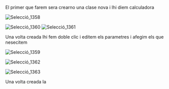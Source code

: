 
El primer que farem sera crearno una clase nova i lhi diem calculadora

![Selecció_1358](https://user-images.githubusercontent.com/91250228/234498262-a90df45a-634c-4502-9707-034c0c160ccb.png)

![Selecció_1360](https://user-images.githubusercontent.com/91250228/234498873-2bee573d-2c01-484c-8b78-1b432e37b393.png)
![Selecció_1361](https://user-images.githubusercontent.com/91250228/234498983-a706ea66-4107-465b-97fd-3dbdb0d9d14f.png)

Una volta creada lhi fem doble clic i editem els parametres i afegim els que nesecitem

![Selecció_1359](https://user-images.githubusercontent.com/91250228/234498587-2221570c-5190-400b-8ef7-91b07f0ebd48.png)

![Selecció_1362](https://user-images.githubusercontent.com/91250228/234499717-d025617e-8fca-4d9a-a651-d9d14a128542.png)


![Selecció_1363](https://user-images.githubusercontent.com/91250228/234500107-e88b92a5-277e-4e3c-bc28-21b7bdb4daad.png)






Una volta creada la 

